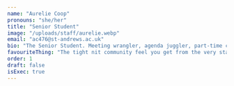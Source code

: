 ```yaml
---
name: "Aurelie Coop"
pronouns: "she/her"
title: "Senior Student"
image: "/uploads/staff/aurelie.webp"
email: "ac476@st-andrews.ac.uk"
bio: "The Senior Student. Meeting wrangler, agenda juggler, part-time chaos coordinator."
favouriteThing: "The tight nit community feel you get from the very start."
order: 1
draft: false
isExec: true
---
```

